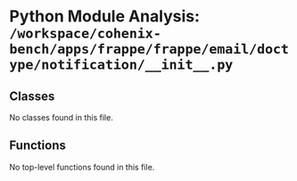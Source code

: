 # Python Module Analysis: `/workspace/cohenix-bench/apps/frappe/frappe/email/doctype/notification/__init__.py`

## Classes

No classes found in this file.


## Functions

No top-level functions found in this file.
